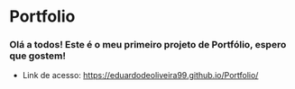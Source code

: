 # Portfolio

### Olá a todos! Este é o meu primeiro projeto de Portfólio, espero que gostem!

- Link de acesso:  https://eduardodeoliveira99.github.io/Portfolio/
